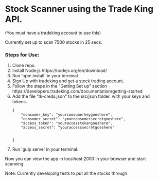 <h1>Stock Scanner using the Trade King API.</h1>
<p>(You must have a tradeking account to use this)</p>

<p>Currently set up to scan 7500 stocks in 25 secs.</p>

<h3>Steps for Use:</h3>
<ol>
<li> Clone repo.</li>
<li>Install Node.js https://nodejs.org/en/download/</li>
<li>Run 'npm install' in your terminal</li>
<li>Sign Up with tradeking and get a stock trading account.</li>
<li>Follow the steps in the "Getting Set up" section https://developers.tradeking.com/documentation/getting-started</li>
<li>Add the file "tk-creds.json" to the src/json folder. with your keys and tokens.<br />
 <code>
{    
    "consumer_key": "yourconsumerkeygoeshere",
    "consumer_secret": "yourconsumersecretgoeshere",
    "access_token": "youraccesstokengoeshere",
    "access_secret": "youraccesssecretgoeshere"

}</code>
</li>
<li>Run 'gulp serve' in your terminal.</li>
</ol>

<p>Now you can view the app in localhost:2000 in your browser and start scanning</p>

<p>Note: Currently developing tests to put all the stocks through</p>


 
